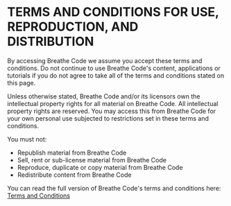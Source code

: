# TERMS AND CONDITIONS FOR USE, REPRODUCTION, AND DISTRIBUTION

By accessing Breathe Code we assume you accept these terms and conditions. Do not continue to use Breathe Code's content, applications or tutorials if you do not agree to take all of the terms and conditions stated on this page.

Unless otherwise stated, Breathe Code and/or its licensors own the intellectual property rights for all material on Breathe Code. All intellectual property rights are reserved. You may access this from Breathe Code for your own personal use subjected to restrictions set in these terms and conditions.

You must not:

*   Republish material from Breathe Code
*   Sell, rent or sub-license material from Breathe Code
*   Reproduce, duplicate or copy material from Breathe Code
*   Redistribute content from Breathe Code

You can read the full version of Breathe Code's terms and conditions here: [Terms and Conditions](http://breatheco.de/terms-and-conditions)
